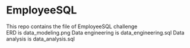 # EmployeeSQL
This repo contains the file of EmployeeSQL challenge\
ERD is data_modeling.png
Data engineering is data_engineering.sql
Data analysis is data_analysis.sql

